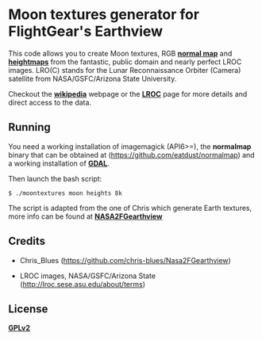 
Moon textures generator for FlightGear's Earthview
===

This code allows you to create Moon textures, RGB [**normal
map**](https://en.wikipedia.org/wiki/Normal_mapping) and
[**heightmaps**](https://en.wikipedia.org/wiki/Heightmap) from the
fantastic, public domain and nearly perfect LROC images. LRO(C) stands
for the Lunar Reconnaissance Orbiter (Camera) satellite from
NASA/GSFC/Arizona State University.

Checkout the
[**wikipedia**](https://en.wikipedia.org/wiki/Lunar_Reconnaissance_Orbiter)
webpage or the [**LROC**](http://lroc.sese.asu.edu/) page for more
details and direct access to the data.


Running
---

You need a working installation of imagemagick (API6>=), the
**normalmap** binary that can be obtained at
(https://github.com/eatdust/normalmap) and a working installation of
[**GDAL**](https://gdal.org/).

Then launch the bash script:

    $ ./moontextures moon heights 8k

The script is adapted from the one of Chris which generate Earth
textures, more info can be found at
[**NASA2FGearthview**](https://github.com/chris-blues/Nasa2FGearthview)


Credits
---

* Chris_Blues (https://github.com/chris-blues/Nasa2FGearthview)

* LROC images, NASA/GSFC/Arizona State (http://lroc.sese.asu.edu/about/terms)

License
---

[**GPLv2**](http://www.gnu.org/licenses/old-licenses/gpl-2.0.html)
